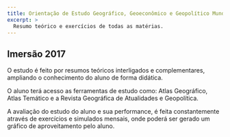 ```yaml
---
title: Orientação de Estudo Geográfico, Geoeconômico e Geopolítico Mundial.
excerpt: >
  Resumo teórico e exercícios de todas as matérias.
---
```


## Imersão 2017

O estudo é feito por resumos teóricos interligados e complementares, ampliando o conhecimento do aluno de forma didática.

O aluno terá acesso as ferramentas de estudo como: Atlas Geográfico, Atlas Temático e a Revista Geográfica de Atualidades e Geopolítica.

A avaliação do estudo do aluno e sua performance, é feita constantemente através de exercícios e simulados mensais, onde poderá ser gerado um gráfico de aproveitamento pelo aluno.
